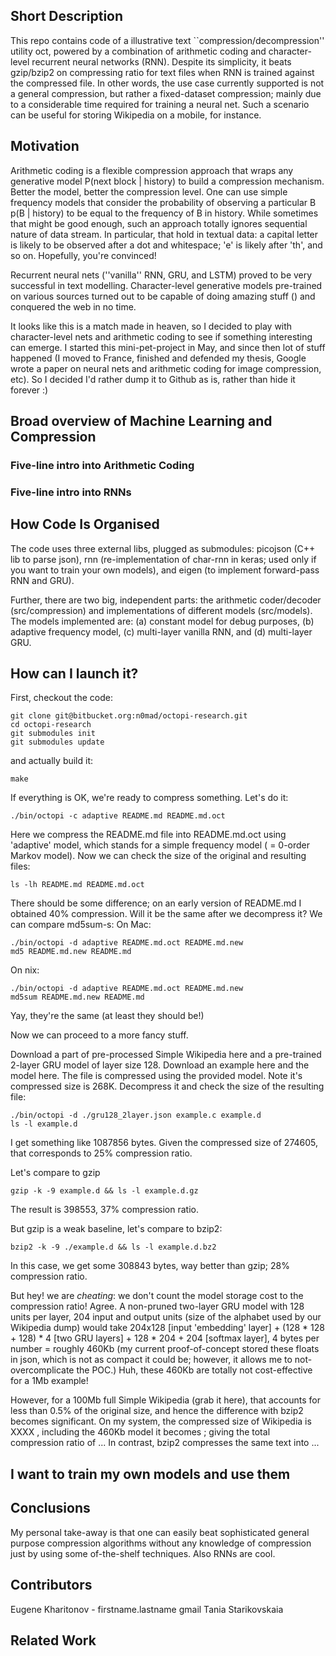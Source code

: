 ## Short Description

This repo contains code of a illustrative text ``compression/decompression'' utility oct, powered by a combination of arithmetic coding and character-level recurrent neural networks (RNN). Despite its simplicity, it beats gzip/bzip2 on compressing ratio for text files when RNN is trained against the compressed file. In other words, the use case currently supported is not a general compression, but rather a fixed-dataset compression; mainly due to a considerable time required for training a neural net. Such a scenario can be useful for storing Wikipedia on a mobile, for instance.

## Motivation

Arithmetic coding is a flexible compression approach that wraps any generative model P(next block | history) to build a compression mechanism. Better the model, better the compression level. One can use simple frequency models that consider the probability of observing a particular B p(B | history) to be equal to the frequency of B in history. While sometimes that might be good enough,  such an approach totally ignores sequential nature of data stream. In particular, that hold in textual data: a capital letter is likely to be observed after a dot and whitespace; 'e' is likely after 'th', and so on. Hopefully, you're convinced!

Recurrent neural nets (''vanilla'' RNN, GRU, and LSTM) proved to be very successful in text modelling. Character-level generative models pre-trained on various sources turned out to be capable of doing amazing stuff () and conquered the web in no time.

It looks like this is a match made in heaven, so I decided to play with character-level nets and arithmetic coding to see if something interesting can emerge. I started this mini-pet-project in May, and since then lot of stuff happened (I moved to France, finished and defended my thesis, Google wrote a paper on neural nets and arithmetic coding for image compression, etc). So I decided I'd rather dump it to Github as is, rather than hide it forever :)

## Broad overview of Machine Learning and Compression

### Five-line intro into Arithmetic Coding

### Five-line intro into RNNs

## How Code Is Organised

The code uses three external libs, plugged as submodules: picojson (C++ lib to parse json), rnn (re-implementation of char-rnn in keras; used only if you want to train your own models), and eigen (to implement forward-pass RNN and GRU). 

Further, there are two big, independent parts: the arithmetic coder/decoder (src/compression) and implementations of different models (src/models). The models implemented are: (a) constant model for debug purposes, (b) adaptive frequency model, (c) multi-layer vanilla RNN, and (d) multi-layer GRU.

## How can I launch it?
First, checkout the code:

```
git clone git@bitbucket.org:n0mad/octopi-research.git
cd octopi-research
git submodules init
git submodules update
```
and actually build it:
```
make
```

If everything is OK, we're ready to compress something. Let's do it:
```
./bin/octopi -c adaptive README.md README.md.oct
```
Here we compress the README.md file into README.md.oct using 'adaptive' model, which stands for a simple frequency model ( = 0-order Markov model). Now we can check the size of the original and resulting files:
```
ls -lh README.md README.md.oct
```
There should be some difference; on an early version of README.md I obtained 40% compression. Will it be the same after we decompress it? We can compare md5sum-s:
On Mac:
```
./bin/octopi -d adaptive README.md.oct README.md.new
md5 README.md.new README.md
```
On nix:
```
./bin/octopi -d adaptive README.md.oct README.md.new
md5sum README.md.new README.md
```
Yay, they're the same (at least they should be!)

Now we can proceed to a more fancy stuff. 

Download a part of pre-processed Simple Wikipedia here and a pre-trained 2-layer GRU model of layer size 128. Download an example here and the model here.
The file is compressed using the provided model. Note it's compressed size is 268K. Decompress it and check the size of the resulting file:
```
./bin/octopi -d ./gru128_2layer.json example.c example.d
ls -l example.d

```
I get something like 1087856 bytes. Given the compressed size of 274605, that corresponds to 25% compression ratio.

Let's compare to gzip
```
gzip -k -9 example.d && ls -l example.d.gz
```
The result is 398553, 37% compression ratio.

But gzip is a weak baseline, let's compare to bzip2:
```
bzip2 -k -9 ./example.d && ls -l example.d.bz2
```
In this case, we get some 308843 bytes, way better than gzip; 28% compression ratio.


But hey! we are *cheating*: we don't count the model storage cost to the compression ratio! Agree. A non-pruned two-layer GRU model with 128 units per layer, 204 input and output units (size of the alphabet used by our Wikipedia dump) would take 204x128 [input 'embedding' layer] + (128 * 128 + 128) * 4 [two GRU layers] + 128 * 204 + 204 [softmax layer], 4 bytes per number = roughly 460Kb (my current proof-of-concept stored these floats in json, which is not as compact it could be; however, it allows me to not-overcomplicate the POC.)
Huh, these 460Kb are totally not cost-effective for a 1Mb example! 

However, for a 100Mb full Simple Wikipedia (grab it here), that accounts for less than 0.5% of the original size, and hence the difference with bzip2 becomes significant.  On my system, the compressed size of Wikipedia is XXXX , including the 460Kb model it becomes ; giving the total compression ratio of ... In contrast, bzip2 compresses the same text into ...


## I want to train my own models and use them

## Conclusions

My personal take-away is that one can easily beat sophisticated general purpose compression algorithms without any knowledge of compression just by using some of-the-shelf techniques. Also RNNs are cool.


## Contributors
Eugene Kharitonov - firstname.lastname gmail
Tania Starikovskaia


## Related Work
